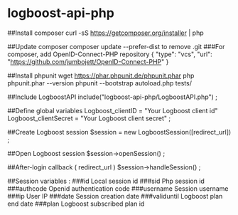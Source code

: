 # logboost-api-php

##Install composer
    curl -sS https://getcomposer.org/installer | php

##Update composer
    composer update 
    	--prefer-dist to remove .git
###For composer, add OpenID-Connect-PHP repository 
    {
        "type": "vcs",
        "url": "https://github.com/jumbojett/OpenID-Connect-PHP"
    }

##Install phpunit
    wget https://phar.phpunit.de/phpunit.phar
    php phpunit.phar --version
    phpunit --bootstrap autoload.php tests/

##Include LogboostAPI
    include("logboost-api-php/LogboostAPI.php") ;

##Define global variables
    Logboost_clientID = "Your Logboost client id"
    Logboost_clientSecret = "Your Logboost client secret" ;

##Create Logboost session
    $session = new LogboostSession([redirect_url]) ;

##Open Logboost session
    $session->openSession() ;

##After-login callback ( redirect_url )
    $session->handleSession() ;

##Session variables :
###id
    Local session id
###sid
    Php session id
###authcode
    Openid authentication code
###username
    Session username
###ip
    User IP
###date
    Session creation date
###validuntil
    Logboost plan end date
###plan
    Logboost subscribed plan id